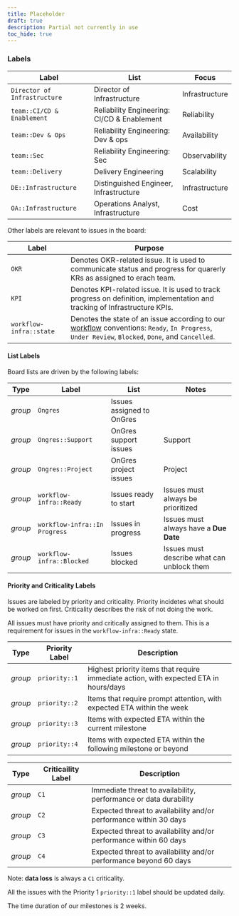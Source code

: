 ```yaml
---
title: Placeholder
draft: true
description: Partial not currently in use
toc_hide: true
---
```


### Labels

| Label                        | List                                        | Focus          |
| ---------------------------- | ------------------------------------------- | -------------- |
| `Director of Infrastructure` | Director of Infrastructure                  | Infrastructure |
| `team::CI/CD & Enablement`   | Reliability Engineering: CI/CD & Enablement | Reliability    |
| `team::Dev & Ops`            | Reliability Engineering: Dev & ops          | Availability   |
| `team::Sec`                  | Reliability Engineering: Sec | Observability  |
| `team::Delivery`             | Delivery Engineering                        | Scalability    |
| `DE::Infrastructure`         | Distinguished Engineer, Infrastructure      | Infrastructure |
| `OA::Infrastructure`         | Operations Analyst, Infrastructure          | Cost           |

Other labels are relevant to issues in the board:

| Label             | Purpose                                                      |
| ----------------- | ------------------------------------------------------------ |
| `OKR`             | Denotes OKR-related issue. It is used to communicate status and progress for quarerly KRs as assigned to erach team. |
| `KPI`             | Denotes KPI-related issue. It is used to track progress on definition, implementation and tracking of Infrastructure KPIs. |
| `workflow-infra::state` | Denotes the state of an issue according to our [workflow](https://gitlab.com/gitlab-com/gl-infra/infrastructure/-/labels?utf8=%E2%9C%93&subscribed=&search=workflow-infra) conventions: `Ready`, `In Progress`, `Under Review`, `Blocked`, `Done`, and `Cancelled`. |

#### List Labels

Board lists are driven by the following labels:

| Type    | Label                         | List                        | Notes                                      |
| ------- | ----------------------------- | ----------------------------| ------------------------------------------ |
| *group* | `Ongres`                      | Issues assigned to OnGres   |                                            |
| *group* | `Ongres::Support`             | OnGres support issues       | Support                                    |
| *group* | `Ongres::Project`             | OnGres project issues       | Project                                    |
| *group* | `workflow-infra::Ready`       | Issues ready to start       | Issues must always be prioritized          |
| *group* | `workflow-infra::In Progress` | Issues in progress          | Issues must always have a **Due Date**     |
| *group* | `workflow-infra::Blocked`     | Issues blocked              | Issues must describe what can unblock them |

#### Priority and Criticality Labels

Issues are labeled by priority and criticality. Priority incidetes what should be worked on first. Criticality describes the risk of not doing the work.

All issues must have priority and critically assigned to them. This is a requirement for issues in the `workflow-infra::Ready` state.

| Type    | Priority Label  | Description                                                                               |
| ------- | --------------- | ----------------------------------------------------------------------------------------- |
| *group* | `priority::1`   | Highest priority items that require immediate action, with expected ETA in hours/days     |
| *group* | `priority::2`   | Items that require prompt attention, with expected ETA within the week                    |
| *group* | `priority::3`   | Items with expected ETA within the current milestone       |
| *group* | `priority::4`   | Items with expected ETA within the following milestone or beyond |

| Type    | Criticaility Label  | Description                                                                               |
| ------- | ------------------- | ----------------------------------------------------------------------------------------- |
| *group* | `C1`   | Immediate threat to availability, performance or data durability  |
| *group* | `C2`   | Expected threat to availability and/or performance within 30 days |
| *group* | `C3`   | Expected threat to availability and/or performance within 60 days |
| *group* | `C4`   | Expected threat to availability and/or performance beyond 60 days |

Note: **data loss** is always a `C1` criticality.

All the issues with the Priority 1 `priority::1` label should be updated daily.

The time duration of our milestones is 2 weeks.

